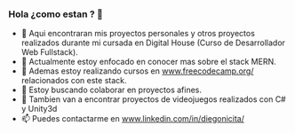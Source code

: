 ### Hola ¿como estan ? 👋

- 🔭 Aqui encontraran mis proyectos personales y otros proyectos realizados durante mi cursada en Digital House (Curso de Desarrollador Web Fullstack).
- 🌱 Actualmente estoy enfocado en conocer mas sobre el stack MERN. 
- 🌱 Ademas estoy realizando cursos en www.freecodecamp.org/ relacionados con este stack.
- 👯 Estoy buscando colaborar en proyectos afines.
- 🔭 Tambien van a encontrar proyectos de videojuegos realizados con C# y Unity3d
- 📫 Puedes contactarme en www.linkedin.com/in/diegonicita/
